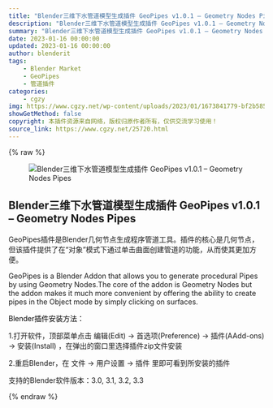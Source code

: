 ```yaml
---
title: "Blender三维下水管道模型生成插件 GeoPipes v1.0.1 – Geometry Nodes Pipes"
description: "Blender三维下水管道模型生成插件 GeoPipes v1.0.1 – Geometry Nodes Pipes"
summary: "Blender三维下水管道模型生成插件 GeoPipes v1.0.1 – Geometry Nodes Pipes"
date: 2023-01-16 00:00:00
updated: 2023-01-16 00:00:00
author: blenderit
tags: 
    - Blender Market
    - GeoPipes
    - 管道插件
categories:
    - cgzy
img: https://www.cgzy.net/wp-content/uploads/2023/01/1673841779-bf2b585aaeb7a04.jpg
showGetMethod: false
copyright: 本插件资源来自网络，版权归原作者所有，仅供交流学习使用！
source_link: https://www.cgzy.net/25720.html
---
```


{% raw %}
<div class="wp-block-image is-style-border-round-and-with-shadow"><figure class="aligncenter size-large"><img decoding="async" src="https://img.alicdn.com/imgextra/i4/717183932/O1CN01RFAwZR1euu8b1XhCB_!!717183932.gif" title="Blender三维下水管道模型生成插件 GeoPipes v1.0.1 – Geometry Nodes Pipes" alt="Blender三维下水管道模型生成插件 GeoPipes v1.0.1 – Geometry Nodes Pipes"></figure></div><div class="wp-block-pandastudio-title"><div class="title_style_01"><h2 id="h2-0">Blender三维下水管道模型生成插件 GeoPipes v1.0.1 – Geometry Nodes Pipes</h2></div></div><p>GeoPipes插件是Blender几何节点生成程序管道工具。插件的核心是几何节点，但该插件提供了在“对象”模式下通过单击曲面创建管道的功能，从而使其更加方便。</p><p>GeoPipes is a Blender Addon that allows you to generate procedural Pipes by using Geometry Nodes.The core of the addon is Geometry Nodes but the addon makes it much more convenient by offering the ability to create pipes in the Object mode by simply clicking on surfaces.</p><p><mark style="background-color:rgba(0, 0, 0, 0)" class="has-inline-color has-vivid-red-color">Blender插件安装方法：</mark></p><p>1.打开软件，顶部菜单点击 编辑(Edit) → 首选项(Preference) → 插件(AAdd-ons) → 安装(Install) ，在弹出的窗口里选择插件zip文件安装</p><p>2.重启Blender，在 文件 → 用户设置 → 插件 里即可看到所安装的插件</p><div class="wp-block-pandastudio-tips"><div class="tip success "><p>支持的Blender软件版本：3.0, 3.1, 3.2, 3.3</p>
</div></div>
<div style="display: none">cgzy</div>
{% endraw %}